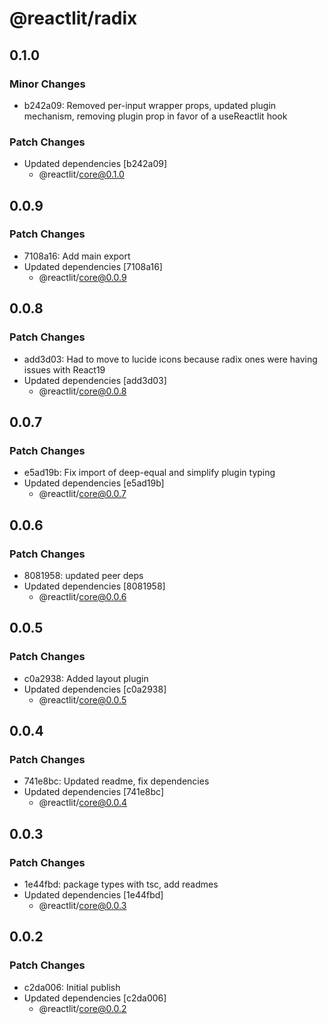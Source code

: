 # @reactlit/radix

## 0.1.0

### Minor Changes

- b242a09: Removed per-input wrapper props, updated plugin mechanism, removing plugin prop in favor of a useReactlit hook

### Patch Changes

- Updated dependencies [b242a09]
  - @reactlit/core@0.1.0

## 0.0.9

### Patch Changes

- 7108a16: Add main export
- Updated dependencies [7108a16]
  - @reactlit/core@0.0.9

## 0.0.8

### Patch Changes

- add3d03: Had to move to lucide icons because radix ones were having issues with React19
- Updated dependencies [add3d03]
  - @reactlit/core@0.0.8

## 0.0.7

### Patch Changes

- e5ad19b: Fix import of deep-equal and simplify plugin typing
- Updated dependencies [e5ad19b]
  - @reactlit/core@0.0.7

## 0.0.6

### Patch Changes

- 8081958: updated peer deps
- Updated dependencies [8081958]
  - @reactlit/core@0.0.6

## 0.0.5

### Patch Changes

- c0a2938: Added layout plugin
- Updated dependencies [c0a2938]
  - @reactlit/core@0.0.5

## 0.0.4

### Patch Changes

- 741e8bc: Updated readme, fix dependencies
- Updated dependencies [741e8bc]
  - @reactlit/core@0.0.4

## 0.0.3

### Patch Changes

- 1e44fbd: package types with tsc, add readmes
- Updated dependencies [1e44fbd]
  - @reactlit/core@0.0.3

## 0.0.2

### Patch Changes

- c2da006: Initial publish
- Updated dependencies [c2da006]
  - @reactlit/core@0.0.2
